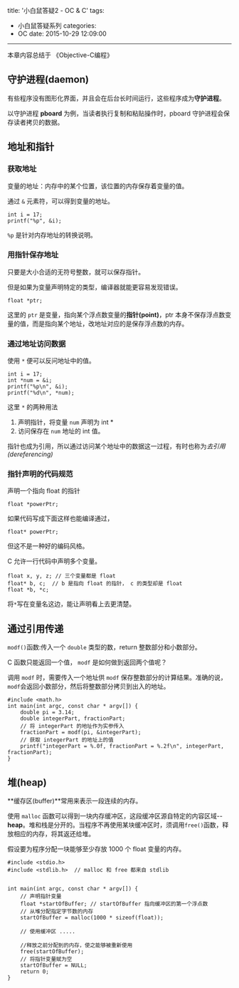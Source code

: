 title: '小白鼠答疑2 - OC & C'
tags:
  - 小白鼠答疑系列
categories:
  - OC
date: 2015-10-29 12:09:00
---
本章内容总结于 《Objective-C编程》
<!-- more -->

## 守护进程(daemon)
有些程序没有图形化界面，并且会在后台长时间运行，这些程序成为**守护进程**。

以守护进程 **pboard** 为例，当读者执行复制和粘贴操作时，pboard 守护进程会保存读者拷贝的数据。


## 地址和指针
### 获取地址
变量的地址：内存中的某个位置，该位置的内存保存着变量的值。

通过 `&` 元素符，可以得到变量的地址。
```
int i = 17;
printf("%p", &i);
```
`%p` 是针对内存地址的转换说明。
### 用指针保存地址
只要是大小合适的无符号整数，就可以保存指针。

但是如果为变量声明特定的类型，编译器就能更容易发现错误。
```
float *ptr;
```
这里的 `ptr` 是变量，指向某个浮点数变量的**指针(point)**，ptr 本身不保存浮点数变量的值，而是指向某个地址，改地址对应的是保存浮点数的内存。
### 通过地址访问数据
使用 `*` 便可以反问地址中的值。
```
int i = 17;
int *num = &i;
printf("%p\n", &i);
printf("%d\n", *num);
```
这里 `*` 的两种用法
1. 声明指针，将变量 `num` 声明为 int *
2. 访问保存在 `num` 地址的 int 值。

指针也成为引用，所以通过访问某个地址中的数据这一过程，有时也称为*去引用(dereferencing)*

### 指针声明的代码规范
声明一个指向 float 的指针
```
float *powerPtr;
```
如果代码写成下面这样也能编译通过，
```
float* powerPtr;
```
但这不是一种好的编码风格。

C 允许一行代码中声明多个变量。
```
float x, y, z; // 三个变量都是 float
float* b, c;  // b 是指向 float 的指针， c 的类型却是 float
float *b, *c;
```
将`*`写在变量名这边，能让声明看上去更清楚。

## 通过引用传递
`modf()`函数:传入一个 `double` 类型的数，return 整数部分和小数部分。

C 函数只能返回一个值， `modf` 是如何做到返回两个值呢？

调用 `modf` 时，需要传入一个地址供 `modf` 保存整数部分的计算结果。准确的说，`modf`会返回小数部分，然后将整数部分拷贝到出入的地址。
```
#include <math.h>
int main(int argc, const char * argv[]) {
    double pi = 3.14;
    double integerPart, fractionPart;
    // 将 integerPart 的地址作为实参传入
    fractionPart = modf(pi, &integerPart);
    // 获取 integerPart 的地址上的值
    printf("integerPart = %.0f, fractionPart = %.2f\n", integerPart, fractionPart);
}
```
## 堆(heap)
**缓存区(buffer)**常用来表示一段连续的内存。

使用 `malloc` 函数可以得到一块内存缓冲区，这段缓冲区源自特定的内容区域--**heap**。堆和栈是分开的。当程序不再使用某块缓冲区时，须调用`free()`函数，释放相应的内存，将其返还给堆。

假设要为程序分配一块能够至少存放 1000 个 float 变量的内存。
```
#include <stdio.h>
#include <stdlib.h>  // malloc 和 free 都来自 stdlib


int main(int argc, const char * argv[]) {
    // 声明指针变量
    float *startOfBuffer; // startOfBuffer 指向缓冲区的第一个浮点数
    // 从堆分配指定字节数的内存
    startOfBuffer = malloc(1000 * sizeof(float));
    
    // 使用缓冲区 .....
    
    //释放之前分配到的内存，使之能够被重新使用
    free(startOfBuffer);
    // 将指针变量赋为空
    startOfBuffer = NULL;
    return 0;
}
```